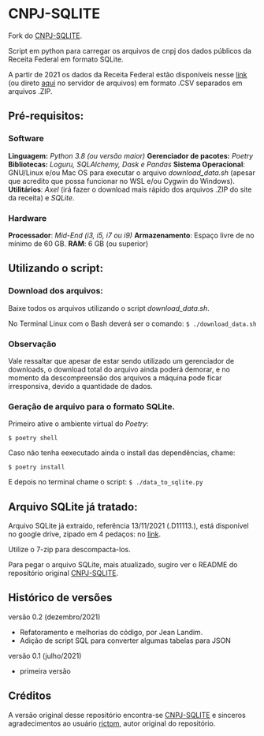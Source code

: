 
# CNPJ-SQLITE

Fork do [CNPJ-SQLITE](https://github.com/rictom/cnpj-sqlite/).

Script em python para carregar os arquivos de cnpj dos dados públicos da Receita Federal em formato SQLite.

A partir de 2021 os dados da Receita Federal estão disponíveis nesse [link](https://www.gov.br/receitafederal/pt-br/assuntos/orientacao-tributaria/cadastros/consultas/dados-publicos-cnpj) (ou direto [aqui](http://200.152.38.155/CNPJ/) no servidor de arquivos) em formato .CSV separados em arquivos .ZIP. 

## Pré-requisitos:

### Software
**Linguagem:** _Python 3.8 (ou versão maior)_
**Gerenciador de pacotes:** _Poetry_
**Bibliotecas:** _Loguru, SQLAlchemy, Dask e Pandas_
**Sistema Operacional**: GNU/Linux e/ou Mac OS para executar o arquivo _download_data.sh_ (apesar que acredito que possa funcionar no WSL e/ou Cygwin do Windows).
**Utilitários**: _Axel_ (irá fazer o download mais rápido dos arquivos .ZIP do site da receita) e _SQLite_.
### Hardware
**Processador**: _Mid-End (i3, i5, i7 ou i9)_
**Armazenamento**: Espaço livre de no mínimo de 60 GB.
**RAM**: 6 GB (ou superior)


## Utilizando o script:

### Download dos arquivos:
Baixe todos os arquivos utilizando o script _download_data.sh_.

No Terminal Linux com o Bash deverá ser o comando:
  ``` $ ./download_data.sh ```
 
 
### Observação
Vale ressaltar que apesar de estar sendo utilizado um gerenciador de downloads, o download total do arquivo ainda poderá demorar, e no momento da descompreensão dos arquivos a máquina pode ficar irresponsiva, devido a quantidade de dados.

### Geração de arquivo para o formato SQLite.

Primeiro ative o ambiente virtual do _Poetry_:

```$ poetry shell ```

Caso não tenha eexecutado ainda o install das dependências, chame:

```$ poetry install ```

E depois no terminal chame o script:
```$ ./data_to_sqlite.py```

## Arquivo SQLite já tratado:

Arquivo SQLite já extraído, referência 13/11/2021 (.D11113.), está disponível no google drive, zipado em 4 pedaços: no [link](https://drive.google.com/drive/folders/1Gkeq27aHv6UgT8m30fc4hZWMPqdhEHWr?usp=sharing).

Utilize o 7-zip para descompacta-los.

Para pegar o arquivo SQLite, mais atualizado, sugiro ver o README do repositório original [CNPJ-SQLITE](https://github.com/rictom/cnpj-sqlite).

## Histórico de versões

versão 0.2 (dezembro/2021)
- Refatoramento e melhorias do código,  por Jean Landim.
- Adição de script SQL para converter algumas tabelas para JSON

versão 0.1 (julho/2021)
- primeira versão

## Créditos

A versão original desse repositório encontra-se [CNPJ-SQLITE](https://github.com/rictom/cnpj-sqlite/) e sinceros agradecimentos ao usuário [rictom](https://github.com/rictom/cnpj-sqlite), autor original do repositório.
